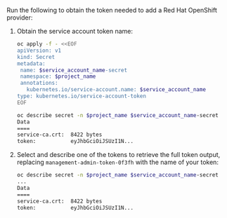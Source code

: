 Run the following to obtain the token needed to add a Red Hat OpenShift provider:

1. Obtain the service account token name:
    ```bash
    oc apply -f - <<EOF
    apiVersion: v1
    kind: Secret
    metadata:
     name: $service_account_name-secret
     namespace: $project_name
     annotations:
       kubernetes.io/service-account.name: $service_account_name
    type: kubernetes.io/service-account-token
    EOF

    oc describe secret -n $project_name $service_account_name-secret
    Data
    ====
    service-ca.crt:  8422 bytes
    token:           eyJhbGciOiJSUzI1N...
    ```
2. Select and describe one of the tokens to retrieve the full token
   output, replacing `management-admin-token-0f3fh` with the name of
   your token:

   ```bash
   oc describe secret -n $project_name $service_account_name-secret
   ...
   Data
   ====
   service-ca.crt:  8422 bytes
   token:           eyJhbGciOiJSUzI1N...
   ```
